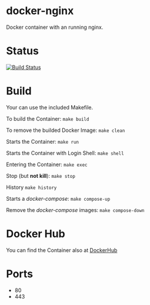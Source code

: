 docker-nginx
============

Docker container with an running nginx.

# Status
[![Build Status](https://travis-ci.org/bodsch/docker-nginx.svg?branch=1702-02)](https://travis-ci.org/bodsch/docker-nginx)

# Build

Your can use the included Makefile.

To build the Container: ```make build```

To remove the builded Docker Image: ```make clean```

Starts the Container: ```make run```

Starts the Container with Login Shell: ```make shell```

Entering the Container: ```make exec```

Stop (but **not kill**): ```make stop```

History ```make history```

Starts a *docker-compose*: ```make compose-up```

Remove the *docker-compose* images: ```make compose-down```


# Docker Hub

You can find the Container also at  [DockerHub](https://hub.docker.com/r/bodsch/docker-nginx/)

# Ports

 * 80
 * 443
